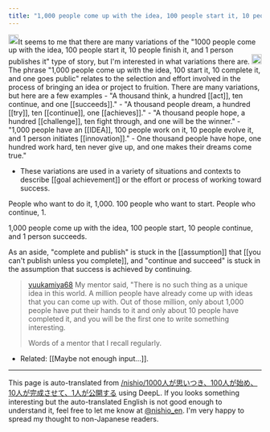 ```yaml
---
title: "1,000 people come up with the idea, 100 people start it, 10 people finish it, and 1 person makes it public."
---
```


<img src='https://scrapbox.io/api/pages/nishio-en/nishio/icon' alt='nishio.icon' height="19.5"/>It seems to me that there are many variations of the "1000 people come up with the idea, 100 people start it, 10 people finish it, and 1 person publishes it" type of story, but I'm interested in what variations there are.
<img src='https://scrapbox.io/api/pages/nishio-en/gpt/icon' alt='gpt.icon' height="19.5"/>The phrase "1,000 people come up with the idea, 100 start it, 10 complete it, and one goes public" relates to the selection and effort involved in the process of bringing an idea or project to fruition. There are many variations, but here are a few examples
    - "A thousand think, a hundred [[act]], ten continue, and one [[succeeds]]."
    - "A thousand people dream, a hundred [[try]], ten [[continue]], one [[achieves]]."
    - "A thousand people hope, a hundred [[challenge]], ten fight through, and one will be the winner."
    - "1,000 people have an [[IDEA]], 100 people work on it, 10 people evolve it, and 1 person initiates [[innovation]]."
    - One thousand people have hope, one hundred work hard, ten never give up, and one makes their dreams come true."
- These variations are used in a variety of situations and contexts to describe [[goal achievement]] or the effort or process of working toward success.


People who want to do it, 1,000. 100 people who want to start. People who continue, 1.

1,000 people come up with the idea, 100 people start, 10 people continue, and 1 person succeeds.

As an aside, "complete and publish" is stuck in the [[assumption]] that [[you can't publish unless you complete]], and "continue and succeed" is stuck in the assumption that success is achieved by continuing.

> [yuukamiya68](https://twitter.com/yuukamiya68/status/1714194705016324128) My mentor said, "There is no such thing as a unique idea in this world. A million people have already come up with ideas that you can come up with. Out of those million, only about 1,000 people have put their hands to it and only about 10 people have completed it, and you will be the first one to write something interesting.
>
>  Words of a mentor that I recall regularly.
- Related: [[Maybe not enough input...]].

---
This page is auto-translated from [/nishio/1000人が思いつき、100人が始め、10人が完成させて、1人が公開する](https://scrapbox.io/nishio/1000人が思いつき、100人が始め、10人が完成させて、1人が公開する) using DeepL. If you looks something interesting but the auto-translated English is not good enough to understand it, feel free to let me know at [@nishio_en](https://twitter.com/nishio_en). I'm very happy to spread my thought to non-Japanese readers.